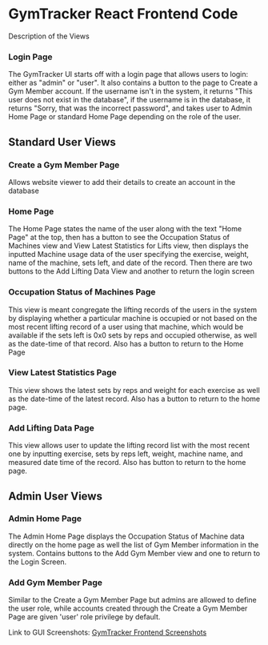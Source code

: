 # GymTracker React Frontend Code

Description of the Views

### Login Page

The GymTracker UI starts off with a login page that allows users to login: either as "admin" or "user". It also contains a button to the page to Create a Gym Member account. If the username isn't in the system, it returns "This user does not exist in the database", if the username is in the database, it returns "Sorry, that was the incorrect password", and takes user to Admin Home Page or standard Home Page depending on the role of the user.
 
 ## Standard User Views
 
### Create a Gym Member Page

Allows website viewer to add their details to create an account in the database

### Home Page

The Home Page states the name of the user along with the text "Home Page" at the top, then has a button to see the Occupation Status of Machines view and View Latest Statistics for Lifts view, then displays the inputted Machine usage data of the user specifying the exercise, weight, name of the machine, sets left, and date of the record. Then there are two buttons to the Add Lifting Data View and another to return the login screen

### Occupation Status of Machines Page

This view is meant congregate the lifting records of the users in the system by displaying whether a particular machine is occupied or not based on the most recent lifting record of a user using that machine, which would be available if the sets left is 0x0 sets by reps and occupied otherwise, as well as the date-time of that record. Also has a button to return to the Home Page

### View Latest Statistics Page

This view shows the latest sets by reps and weight for each exercise as well as the date-time of the latest record. Also has a button to return to the home page.

### Add Lifting Data Page

This view allows user to update the lifting record list with the most recent one by inputting exercise, sets by reps left, weight, machine name, and measured date time of the record. Also has button to return to the home page.

## Admin User Views

### Admin Home Page

The Admin Home Page displays the Occupation Status of Machine data directly on the home page as well the list of Gym Member information in the system. Contains buttons to the Add Gym Member view and one to return to the Login Screen.

### Add Gym Member Page

Similar to the Create a Gym Member Page but admins are allowed to define the user role, while accounts created through the Create a Gym Member Page are given 'user' role privilege by default.

Link to GUI Screenshots: [GymTracker Frontend Screenshots](https://github.com/sashankk824/GymTrackerFrontend/blob/master2/GymTracker%20FrontEnd%20Screenshots.pdf) 
